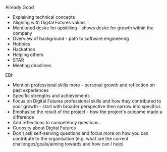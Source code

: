 Already Good
- Explaining technical concepts
- Aligning with Digital Futures values
- Mentioned desire for upskilling - shows desire for growth within the company
- Overview of background - path to software engineering
- Hobbies
- Hackathon
- Helping others
- STAR
- Meeting deadlines

EBI:
- Mention professional skills more - personal growth and reflection on past experiences
- Specific strengths and achievements
- Focus on Digital Futures professional skills and how they contributed to your growth - start with broader perspective then narrow into specifics
- Emphasise the result of the project - how the project's outcome made a difference
- Add reflections to competency questions
- Curiosity about Digital Futures
- Don't ask self-serving questions and focus more on how you can contribute to the organisation (e.g. what are the current challenges/goals/aiming towards and how can I help)